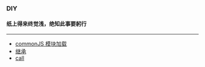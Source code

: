 ### DIY

#### 纸上得来终觉浅，绝知此事要躬行

---

- [commonJS 模块加载](./pack/src/index.js)
- [继承](./inherit)
- [call](./this/call.js)
